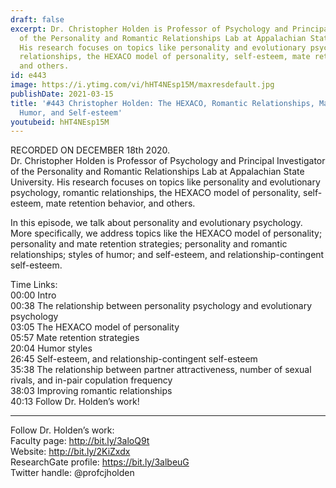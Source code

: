 ```yaml
---
draft: false
excerpt: Dr. Christopher Holden is Professor of Psychology and Principal Investigator
  of the Personality and Romantic Relationships Lab at Appalachian State University.
  His research focuses on topics like personality and evolutionary psychology, romantic
  relationships, the HEXACO model of personality, self-esteem, mate retention behavior,
  and others.
id: e443
image: https://i.ytimg.com/vi/hHT4NEsp15M/maxresdefault.jpg
publishDate: 2021-03-15
title: '#443 Christopher Holden: The HEXACO, Romantic Relationships, Mate Retention,
  Humor, and Self-esteem'
youtubeid: hHT4NEsp15M
---
```

RECORDED ON DECEMBER 18th 2020.  
Dr. Christopher Holden is Professor of Psychology and Principal Investigator of the Personality and Romantic Relationships Lab at Appalachian State University. His research focuses on topics like personality and evolutionary psychology, romantic relationships, the HEXACO model of personality, self-esteem, mate retention behavior, and others.

In this episode, we talk about personality and evolutionary psychology. More specifically, we address topics like the HEXACO model of personality; personality and mate retention strategies; personality and romantic relationships; styles of humor; and self-esteem, and relationship-contingent self-esteem.

Time Links:  
00:00 Intro  
00:38  The relationship between personality psychology and evolutionary psychology  
03:05  The HEXACO model of personality  
05:57  Mate retention strategies  
20:04  Humor styles  
26:45  Self-esteem, and relationship-contingent self-esteem  
35:38  The relationship between partner attractiveness, number of sexual rivals, and in-pair copulation frequency  
38:03  Improving romantic relationships  
40:13  Follow Dr. Holden’s work!

---

Follow Dr. Holden’s work:  
Faculty page: http://bit.ly/3aloQ9t  
Website: http://bit.ly/2KiZxdx  
ResearchGate profile: https://bit.ly/3albeuG  
Twitter handle: @profcjholden
